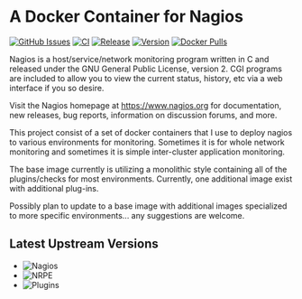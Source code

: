 # A Docker Container for Nagios

[![GitHub Issues](https://img.shields.io/github/issues-raw/dcjulian29/docker-nagios.svg)](https://github.com/dcjulian29/docker-nagios/issues) [![CI](https://github.com/dcjulian29/docker-nagios/actions/workflows/ci.yml/badge.svg)](https://github.com/dcjulian29/docker-nagios/actions/workflows/ci.yml) [![Release](https://github.com/dcjulian29/docker-nagios/actions/workflows/release.yml/badge.svg)](https://github.com/dcjulian29/docker-nagios/actions/workflows/release.yml) [![Version](https://img.shields.io/docker/v/dcjulian29/nagios?sort=semver)](https://hub.docker.com/repository/docker/dcjulian29/nagios) [![Docker Pulls](https://img.shields.io/docker/pulls/dcjulian29/nagios.svg)](https://hub.docker.com/r/dcjulian29/nagios/)

Nagios is a host/service/network monitoring program written in C and released under the GNU General Public License, version 2. CGI programs are included to allow you to view the current status, history, etc via a web interface if you so desire.

Visit the Nagios homepage at <https://www.nagios.org> for documentation, new releases, bug reports, information on discussion forums, and more.

This project consist of a set of docker containers that I use to deploy nagios to various environments for monitoring. Sometimes it is for whole network monitoring and sometimes it is simple inter-cluster application monitoring.

The base image currently is utilizing a monolithic style containing all of the plugins/checks for most environments. Currently, one additional image exist with additional plug-ins.

Possibly plan to update to a base image with additional images specialized to more specific environments... any suggestions are welcome.

## Latest Upstream Versions

* ![Nagios](https://img.shields.io/github/v/release/NagiosEnterprises/nagioscore?label=Nagios%20Core)
* ![NRPE](https://img.shields.io/github/v/release/NagiosEnterprises/nrpe?label=NRPE)
* ![Plugins](https://img.shields.io/github/v/release/nagios-plugins/nagios-plugins?label=Nagios%20Plugins)

